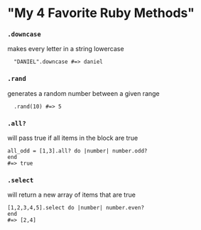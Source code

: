 # "My 4 Favorite Ruby Methods"

### `.downcase`
makes every letter in a string lowercase
```
  "DANIEL".downcase #=> daniel
```

### `.rand`
generates a random number between a given range
```
  .rand(10) #=> 5
```

### `.all?`
will pass true if all items in the block are true
```
all_odd = [1,3].all? do |number| number.odd?
end
#=> true
```

### `.select`
will return a new array of items that are true
```
[1,2,3,4,5].select do |number| number.even?
end
#=> [2,4]
```

